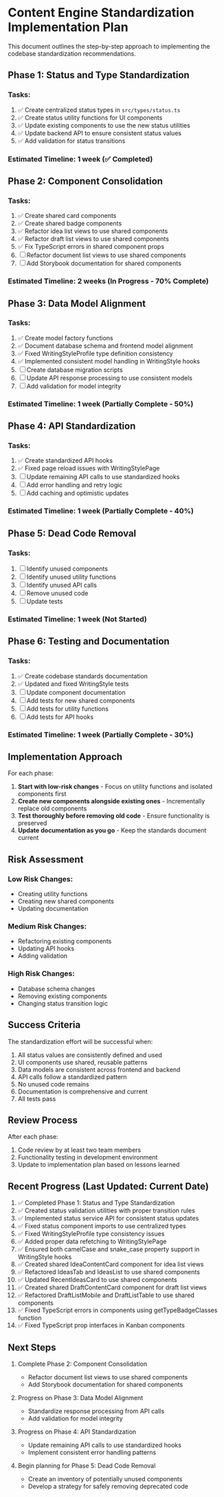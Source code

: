 
# Content Engine Standardization Implementation Plan

This document outlines the step-by-step approach to implementing the codebase standardization recommendations.

## Phase 1: Status and Type Standardization

### Tasks:
1. ✅ Create centralized status types in `src/types/status.ts`
2. ✅ Create status utility functions for UI components
3. ✅ Update existing components to use the new status utilities
4. ✅ Update backend API to ensure consistent status values
5. ✅ Add validation for status transitions

### Estimated Timeline: 1 week (✅ Completed)

## Phase 2: Component Consolidation

### Tasks:
1. ✅ Create shared card components
2. ✅ Create shared badge components
3. ✅ Refactor idea list views to use shared components
4. ✅ Refactor draft list views to use shared components
5. ✅ Fix TypeScript errors in shared component props
6. ☐ Refactor document list views to use shared components
7. ☐ Add Storybook documentation for shared components

### Estimated Timeline: 2 weeks (In Progress - 70% Complete)

## Phase 3: Data Model Alignment

### Tasks:
1. ✅ Create model factory functions
2. ✅ Document database schema and frontend model alignment
3. ✅ Fixed WritingStyleProfile type definition consistency
4. ✅ Implemented consistent model handling in WritingStyle hooks
5. ☐ Create database migration scripts
6. ☐ Update API response processing to use consistent models
7. ☐ Add validation for model integrity

### Estimated Timeline: 1 week (Partially Complete - 50%)

## Phase 4: API Standardization

### Tasks:
1. ✅ Create standardized API hooks
2. ✅ Fixed page reload issues with WritingStylePage
3. ☐ Update remaining API calls to use standardized hooks
4. ☐ Add error handling and retry logic
5. ☐ Add caching and optimistic updates

### Estimated Timeline: 1 week (Partially Complete - 40%)

## Phase 5: Dead Code Removal

### Tasks:
1. ☐ Identify unused components
2. ☐ Identify unused utility functions
3. ☐ Identify unused API calls
4. ☐ Remove unused code
5. ☐ Update tests

### Estimated Timeline: 1 week (Not Started)

## Phase 6: Testing and Documentation

### Tasks:
1. ✅ Create codebase standards documentation
2. ✅ Updated and fixed WritingStyle tests
3. ☐ Update component documentation
4. ☐ Add tests for new shared components
5. ☐ Add tests for utility functions
6. ☐ Add tests for API hooks

### Estimated Timeline: 1 week (Partially Complete - 30%)

## Implementation Approach

For each phase:

1. **Start with low-risk changes** - Focus on utility functions and isolated components first
2. **Create new components alongside existing ones** - Incrementally replace old components
3. **Test thoroughly before removing old code** - Ensure functionality is preserved
4. **Update documentation as you go** - Keep the standards document current

## Risk Assessment

### Low Risk Changes:
- Creating utility functions
- Creating new shared components
- Updating documentation

### Medium Risk Changes:
- Refactoring existing components
- Updating API hooks
- Adding validation

### High Risk Changes:
- Database schema changes
- Removing existing components
- Changing status transition logic

## Success Criteria

The standardization effort will be successful when:

1. All status values are consistently defined and used
2. UI components use shared, reusable patterns
3. Data models are consistent across frontend and backend
4. API calls follow a standardized pattern
5. No unused code remains
6. Documentation is comprehensive and current
7. All tests pass

## Review Process

After each phase:

1. Code review by at least two team members
2. Functionality testing in development environment
3. Update to implementation plan based on lessons learned

## Recent Progress (Last Updated: Current Date)

1. ✅ Completed Phase 1: Status and Type Standardization
2. ✅ Created status validation utilities with proper transition rules
3. ✅ Implemented status service API for consistent status updates
4. ✅ Fixed status component imports to use centralized types
5. ✅ Fixed WritingStyleProfile type consistency issues
6. ✅ Added proper data refetching to WritingStylePage
7. ✅ Ensured both camelCase and snake_case property support in WritingStyle hooks
8. ✅ Created shared IdeaContentCard component for idea list views
9. ✅ Refactored IdeasTab and IdeasList to use shared components
10. ✅ Updated RecentIdeasCard to use shared components
11. ✅ Created shared DraftContentCard component for draft list views
12. ✅ Refactored DraftListMobile and DraftListTable to use shared components
13. ✅ Fixed TypeScript errors in components using getTypeBadgeClasses function
14. ✅ Fixed TypeScript prop interfaces in Kanban components

## Next Steps

1. Complete Phase 2: Component Consolidation
   - Refactor document list views to use shared components
   - Add Storybook documentation for shared components
   
2. Progress on Phase 3: Data Model Alignment
   - Standardize response processing from API calls
   - Add validation for model integrity
   
3. Progress on Phase 4: API Standardization
   - Update remaining API calls to use standardized hooks
   - Implement consistent error handling patterns

4. Begin planning for Phase 5: Dead Code Removal
   - Create an inventory of potentially unused components
   - Develop a strategy for safely removing deprecated code

